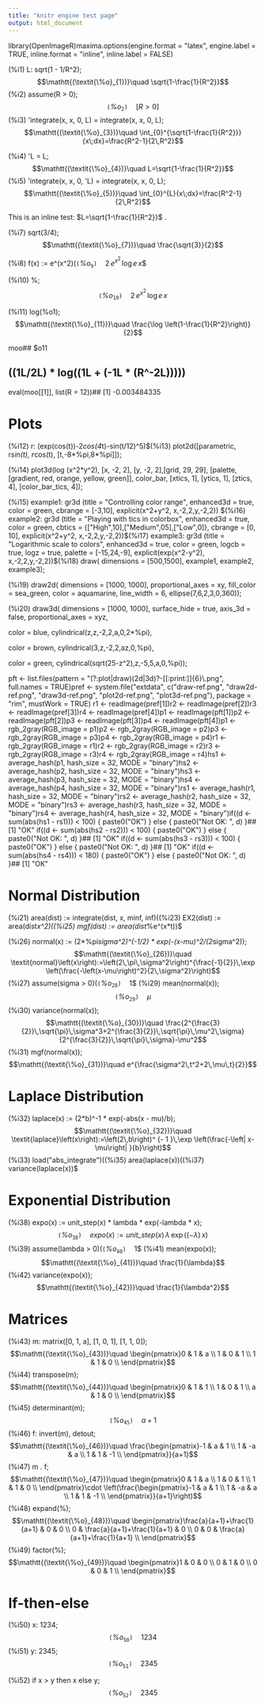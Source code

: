 ```yaml
---
title: "knitr engine test page"
output: html_document
---
```


library(OpenImageR)maxima.options(engine.format = "latex", 
	       engine.label = TRUE,
	       inline.format = "inline", 
	       inline.label = FALSE)

(%i1) L: sqrt(1 - 1/R^2);$$\mathtt{(\textit{\%o}_{1})}\quad \sqrt{1-\frac{1}{R^2}}$$
(%i2) assume(R > 0);$$\mathtt{(\textit{\%o}_{2})}\quad \left[ R>0 \right] $$
(%i3) 'integrate(x, x, 0, L) = integrate(x, x, 0, L);$$\mathtt{(\textit{\%o}_{3})}\quad \int_{0}^{\sqrt{1-\frac{1}{R^2}}}{x\;dx}=\frac{R^2-1}{2\,R^2}$$


(%i4) 'L = L;$$\mathtt{(\textit{\%o}_{4})}\quad L=\sqrt{1-\frac{1}{R^2}}$$
(%i5) 'integrate(x, x, 0, 'L) = integrate(x, x, 0, L);$$\mathtt{(\textit{\%o}_{5})}\quad \int_{0}^{L}{x\;dx}=\frac{R^2-1}{2\,R^2}$$


This is an inline test: $L=\sqrt{1-\frac{1}{R^2}}$
.


(%i7) sqrt(3/4);$$\mathtt{(\textit{\%o}_{7})}\quad \frac{\sqrt{3}}{2}$$


(%i8) f(x) := e^(x^2)$(%i9) diff(f(x), x);$$\mathtt{(\textit{\%o}_{9})}\quad 2\,e^{x^2}\,\log e\,x$$


(%i10) %;$$\mathtt{(\textit{\%o}_{10})}\quad 2\,e^{x^2}\,\log e\,x$$


(%i11) log(%o1);$$\mathtt{(\textit{\%o}_{11})}\quad \frac{\log \left(1-\frac{1}{R^2}\right)}{2}$$


moo## $o11
## ((1L/2L) * log((1L + (-1L * (R^-2L)))))
eval(moo[[1]], list(R = 12))## [1] -0.003484335


# Plots

(%i12) r: (exp(cos(t))-2*cos(4*t)-sin(t/12)^5)$(%i13) plot2d([parametric, r*sin(t), r*cos(t), [t,-8*%pi,8*%pi]]);

(%i14) plot3d(log (x^2*y^2), [x, -2, 2], [y, -2, 2],[grid, 29, 29],
       [palette, [gradient, red, orange, yellow, green]],
       color_bar, [xtics, 1], [ytics, 1], [ztics, 4],
       [color_bar_tics, 4]);

(%i15) example1:
  gr3d (title          = "Controlling color range",
        enhanced3d     = true,
        color          = green,
        cbrange        = [-3,10],
        explicit(x^2+y^2, x,-2,2,y,-2,2)) $(%i16) example2:
  gr3d (title          = "Playing with tics in colorbox",
        enhanced3d     = true,
        color          = green,
        cbtics         = {["High",10],["Medium",05],["Low",0]},
        cbrange = [0, 10],
        explicit(x^2+y^2, x,-2,2,y,-2,2))$(%i17) example3:
  gr3d (title      = "Logarithmic scale to colors",
        enhanced3d = true,
        color      = green,
        logcb      = true,
        logz       = true,
        palette    = [-15,24,-9],
        explicit(exp(x^2-y^2), x,-2,2,y,-2,2))$(%i18) draw(
  dimensions = [500,1500],
  example1, example2, example3);

(%i19) draw2d(
  dimensions = [1000, 1000],
  proportional_axes = xy,
  fill_color        = sea_green,
  color             = aquamarine,
  line_width        = 6,
  ellipse(7,6,2,3,0,360));

(%i20) draw3d(
   dimensions = [1000, 1000],
   surface_hide      = true,
   axis_3d           = false,
   proportional_axes = xyz,
 
   color             = blue,
   cylindrical(z,z,-2,2,a,0,2*%pi), 
 
   color            = brown,
   cylindrical(3,z,-2,2,az,0,%pi),
 
   color            = green,
   cylindrical(sqrt(25-z^2),z,-5,5,a,0,%pi));


pft <- list.files(pattern = "(?:plot|draw)(2d|3d)?-[[:print:]]{6}\\.png", full.names = TRUE)pref <- system.file("extdata", 
		    c("draw-ref.png",
		      "draw2d-ref.png", 
		      "draw3d-ref.png", 
		      "plot2d-ref.png", 
		      "plot3d-ref.png"), 
		    package = "rim", 
		    mustWork = TRUE) r1 <- readImage(pref[1])r2 <- readImage(pref[2])r3 <- readImage(pref[3])r4 <- readImage(pref[4])p1 <- readImage(pft[1])p2 <- readImage(pft[2])p3 <- readImage(pft[3])p4 <- readImage(pft[4])p1 <- rgb_2gray(RGB_image = p1)p2 <- rgb_2gray(RGB_image = p2)p3 <- rgb_2gray(RGB_image = p3)p4 <- rgb_2gray(RGB_image = p4)r1 <- rgb_2gray(RGB_image = r1)r2 <- rgb_2gray(RGB_image = r2)r3 <- rgb_2gray(RGB_image = r3)r4 <- rgb_2gray(RGB_image = r4)hs1 <- average_hash(p1, hash_size = 32, MODE = "binary")hs2 <- average_hash(p2, hash_size = 32, MODE = "binary")hs3 <- average_hash(p3, hash_size = 32, MODE = "binary")hs4 <- average_hash(p4, hash_size = 32, MODE = "binary")rs1 <- average_hash(r1, hash_size = 32, MODE = "binary")rs2 <- average_hash(r2, hash_size = 32, MODE = "binary")rs3 <- average_hash(r3, hash_size = 32, MODE = "binary")rs4 <- average_hash(r4, hash_size = 32, MODE = "binary")if((d <- sum(abs(hs1 - rs1))) < 100) {
  paste0("OK")
} else {
  paste0("Not OK: ", d)
}## [1] "OK"
if((d <- sum(abs(hs2 - rs2))) < 100) {
  paste0("OK")
} else {
  paste0("Not OK: ", d)
}## [1] "OK"
if((d <- sum(abs(hs3 - rs3))) < 100) {
  paste0("OK")
} else {
  paste0("Not OK: ", d)
}## [1] "OK"
if((d <- sum(abs(hs4 - rs4))) < 180) {
  paste0("OK")
} else {
  paste0("Not OK: ", d)
}## [1] "OK"


# Normal Distribution

(%i21) area(dist) := integrate(dist, x, minf, inf)$(%i22) mean(dist) := area(dist*x)$(%i23) EX2(dist) := area(dist*x^2)$(%i24) variance(dist) := EX2(dist) - mean(dist)^2$(%i25) mgf(dist) := area(dist*%e^(x*t))$

(%i26) normal(x) := 
      (2*%pi*sigma^2)^(-1/2) * 
      exp(-(x-mu)^2/(2*sigma^2));$$\mathtt{(\textit{\%o}_{26})}\quad \textit{normal}\left(x\right):=\left(2\,\pi\,\sigma^2\right)^{\frac{-1}{2}}\,\exp \left(\frac{-\left(x-\mu\right)^2}{2\,\sigma^2}\right)$$
(%i27) assume(sigma > 0)$(%i28) area(normal(x));$$\mathtt{(\textit{\%o}_{28})}\quad 1$$
(%i29) mean(normal(x));$$\mathtt{(\textit{\%o}_{29})}\quad \mu$$
(%i30) variance(normal(x));$$\mathtt{(\textit{\%o}_{30})}\quad \frac{2^{\frac{3}{2}}\,\sqrt{\pi}\,\sigma^3+2^{\frac{3}{2}}\,\sqrt{\pi}\,\mu^2\,\sigma}{2^{\frac{3}{2}}\,\sqrt{\pi}\,\sigma}-\mu^2$$
(%i31) mgf(normal(x));$$\mathtt{(\textit{\%o}_{31})}\quad e^{\frac{\sigma^2\,t^2+2\,\mu\,t}{2}}$$


# Laplace Distribution

(%i32) laplace(x) := (2*b)^-1 * exp(-abs(x - mu)/b);$$\mathtt{(\textit{\%o}_{32})}\quad \textit{laplace}\left(x\right):=\left(2\,b\right)^ {- 1 }\,\exp \left(\frac{-\left| x-\mu\right| }{b}\right)$$
(%i33) load("abs_integrate")$(%i34) assume(b > 0)$(%i35) area(laplace(x))$(%i36) mean(laplace(x))$(%i37) variance(laplace(x))$

# Exponential Distribution

(%i38) expo(x) := unit_step(x) * lambda * exp(-lambda * x);$$\mathtt{(\textit{\%o}_{38})}\quad \textit{expo}\left(x\right):=\textit{unit\_step}\left(x\right)\,\lambda\,\exp \left(\left(-\lambda\right)\,x\right)$$
(%i39) assume(lambda > 0)$(%i40) area(expo(x));$$\mathtt{(\textit{\%o}_{40})}\quad 1$$
(%i41) mean(expo(x));$$\mathtt{(\textit{\%o}_{41})}\quad \frac{1}{\lambda}$$
(%i42) variance(expo(x));$$\mathtt{(\textit{\%o}_{42})}\quad \frac{1}{\lambda^2}$$


# Matrices

(%i43) m: matrix([0, 1, a], [1, 0, 1], [1, 1, 0]);$$\mathtt{(\textit{\%o}_{43})}\quad \begin{pmatrix}0 & 1 & a \\ 1 & 0 & 1 \\ 1 & 1 & 0 \\ \end{pmatrix}$$
(%i44) transpose(m);$$\mathtt{(\textit{\%o}_{44})}\quad \begin{pmatrix}0 & 1 & 1 \\ 1 & 0 & 1 \\ a & 1 & 0 \\ \end{pmatrix}$$
(%i45) determinant(m);$$\mathtt{(\textit{\%o}_{45})}\quad a+1$$
(%i46) f: invert(m), detout;$$\mathtt{(\textit{\%o}_{46})}\quad \frac{\begin{pmatrix}-1 & a & 1 \\ 1 & -a & a \\ 1 & 1 & -1 \\ \end{pmatrix}}{a+1}$$
(%i47) m . f;$$\mathtt{(\textit{\%o}_{47})}\quad \begin{pmatrix}0 & 1 & a \\ 1 & 0 & 1 \\ 1 & 1 & 0 \\ \end{pmatrix}\cdot \left(\frac{\begin{pmatrix}-1 & a & 1 \\ 1 & -a & a \\ 1 & 1 & -1 \\ \end{pmatrix}}{a+1}\right)$$
(%i48) expand(%);$$\mathtt{(\textit{\%o}_{48})}\quad \begin{pmatrix}\frac{a}{a+1}+\frac{1}{a+1} & 0 & 0 \\ 0 & \frac{a}{a+1}+\frac{1}{a+1} & 0 \\ 0 & 0 & \frac{a}{a+1}+\frac{1}{a+1} \\ \end{pmatrix}$$
(%i49) factor(%);$$\mathtt{(\textit{\%o}_{49})}\quad \begin{pmatrix}1 & 0 & 0 \\ 0 & 1 & 0 \\ 0 & 0 & 1 \\ \end{pmatrix}$$


# If-then-else

(%i50) x: 1234;$$\mathtt{(\textit{\%o}_{50})}\quad 1234$$
(%i51) y: 2345;$$\mathtt{(\textit{\%o}_{51})}\quad 2345$$


(%i52) if x > y
  then x
  else y;$$\mathtt{(\textit{\%o}_{52})}\quad 2345$$

